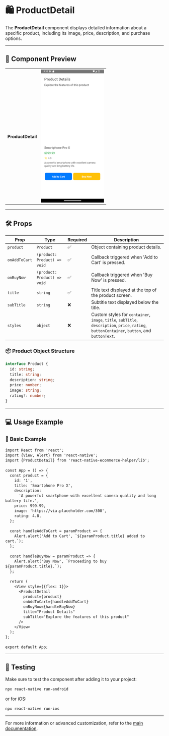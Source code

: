 # 🛍️ **ProductDetail**

The **ProductDetail** component displays detailed information about a specific product, including its image, price, description, and purchase options.

---

## 📸 **Component Preview**

<table>
  <tr>
    <td><strong>ProductDetail</strong></td>
    <td><img src="../Images/ProductDetail.png" alt="ProductDetail" width="200"/></td>
  </tr>
</table>

---

## 🛠️ **Props**

| Prop            | Type                                  | Required | Description                                              |
|------------------|---------------------------------------|----------|----------------------------------------------------------|
| `product`       | `Product`                             | ✅       | Object containing product details.                      |
| `onAddToCart`   | `(product: Product) => void`          | ✅       | Callback triggered when 'Add to Cart' is pressed.        |
| `onBuyNow`      | `(product: Product) => void`          | ✅       | Callback triggered when 'Buy Now' is pressed.           |
| `title`         | `string`                              | ✅       | Title text displayed at the top of the product screen.  |
| `subTitle`      | `string`                              | ❌       | Subtitle text displayed below the title.               |
| `styles`        | `object`                              | ❌       | Custom styles for `container`, `image`, `title`, `subTitle`, `description`, `price`, `rating`, `buttonContainer`, `button`, and `buttonText`. |

### 📦 **Product Object Structure**

```ts
interface Product {
  id: string;
  title: string;
  description: string;
  price: number;
  image: string;
  rating?: number;
}
```

---

## 💻 **Usage Example**

### 📝 **Basic Example**

```tsx
import React from 'react';
import {View, Alert} from 'react-native';
import {ProductDetail} from 'react-native-ecommerce-helper/lib';

const App = () => {
  const product = {
    id: '1',
    title: 'Smartphone Pro X',
    description:
      'A powerful smartphone with excellent camera quality and long battery life.',
    price: 999.99,
    image: 'https://via.placeholder.com/300',
    rating: 4.8,
  };

  const handleAddToCart = paramProduct => {
    Alert.alert('Add to Cart', `${paramProduct.title} added to cart.`);
  };

  const handleBuyNow = paramProduct => {
    Alert.alert('Buy Now', `Proceeding to buy ${paramProduct.title}.`);
  };

  return (
    <View style={{flex: 1}}>
      <ProductDetail
        product={product}
        onAddToCart={handleAddToCart}
        onBuyNow={handleBuyNow}
        title="Product Details"
        subTitle="Explore the features of this product"
      />
    </View>
  );
};

export default App;
```

---

## 🧪 **Testing**

Make sure to test the component after adding it to your project:

```sh
npx react-native run-android
```

or for iOS:

```sh
npx react-native run-ios
```

---

For more information or advanced customization, refer to the [main documentation](../../README.md).
